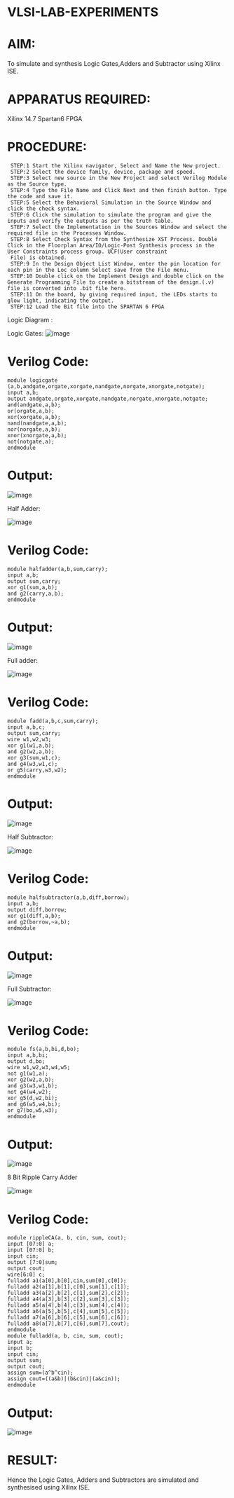# VLSI-LAB-EXPERIMENTS
 # AIM:
 To simulate and synthesis Logic Gates,Adders and Subtractor using Xilinx ISE.

# APPARATUS REQUIRED:
Xilinx 14.7 Spartan6 FPGA

# PROCEDURE:
```
 STEP:1 Start the Xilinx navigator, Select and Name the New project.
 STEP:2 Select the device family, device, package and speed.
 STEP:3 Select new source in the New Project and select Verilog Module as the Source type.
 STEP:4 Type the File Name and Click Next and then finish button. Type the code and save it.
 STEP:5 Select the Behavioral Simulation in the Source Window and click the check syntax.
 STEP:6 Click the simulation to simulate the program and give the inputs and verify the outputs as per the truth table.
 STEP:7 Select the Implementation in the Sources Window and select the required file in the Processes Window.
 STEP:8 Select Check Syntax from the Synthesize XST Process. Double Click in the Floorplan Area/IO/Logic-Post Synthesis process in the User Constraints process group. UCF(User constraint 
 File) is obtained.
 STEP:9 In the Design Object List Window, enter the pin location for each pin in the Loc column Select save from the File menu.
 STEP:10 Double click on the Implement Design and double click on the Generate Programming File to create a bitstream of the design.(.v) file is converted into .bit file here.
 STEP:11 On the board, by giving required input, the LEDs starts to glow light, indicating the output.
 STEP:12 Load the Bit file into the SPARTAN 6 FPGA

```

Logic Diagram :

Logic Gates:
![image](https://github.com/navaneethans/VLSI-LAB-EXPERIMENTS/assets/6987778/ee17970c-3ac9-4603-881b-88e2825f41a4)

# Verilog Code:
```
module logicgate (a,b,andgate,orgate,xorgate,nandgate,norgate,xnorgate,notgate);
input a,b;  
output andgate,orgate,xorgate,nandgate,norgate,xnorgate,notgate;
and(andgate,a,b);
or(orgate,a,b);
xor(xorgate,a,b);
nand(nandgate,a,b); 
nor(norgate,a,b);
xnor(xnorgate,a,b);
not(notgate,a);
endmodule
```
# Output:
![image](https://github.com/navaneethans/VLSI-LAB-EXP-1/assets/168418570/3ce9d8e7-34ad-40b8-8a97-25d78bd6a16e)



Half Adder:

![image](https://github.com/navaneethans/VLSI-LAB-EXPERIMENTS/assets/6987778/0e1ecb96-0c25-4556-832b-aeeedfdfe7b9)


# Verilog Code:
```
module halfadder(a,b,sum,carry);
input a,b;
output sum,carry;
xor g1(sum,a,b);
and g2(carry,a,b);
endmodule
```
# Output:
![image](https://github.com/navaneethans/VLSI-LAB-EXP-1/assets/168418570/6feb869f-ac0b-4ce2-b128-22680425e166)


Full adder:

![image](https://github.com/navaneethans/VLSI-LAB-EXPERIMENTS/assets/6987778/9bb3964c-438f-469d-a3de-c1cca6f323fb)

# Verilog Code:
```
module fadd(a,b,c,sum,carry);
input a,b,c;
output sum,carry;
wire w1,w2,w3;
xor g1(w1,a,b);
and g2(w2,a,b);
xor g3(sum,w1,c);
and g4(w3,w1,c);
or g5(carry,w3,w2);
endmodule
```
# Output:
![image](https://github.com/navaneethans/VLSI-LAB-EXP-1/assets/168418570/010fcd63-fdb2-4004-8a4c-53e7d17e1256)




Half Subtractor:

![image](https://github.com/navaneethans/VLSI-LAB-EXPERIMENTS/assets/6987778/731470b7-eb4e-49f8-8bb7-2994052a7184)

# Verilog Code:
```
module halfsubtractor(a,b,diff,borrow);
input a,b;
output diff,borrow;
xor g1(diff,a,b);
and g2(borrow,~a,b);
endmodule
```
# Output:
![image](https://github.com/navaneethans/VLSI-LAB-EXP-1/assets/168418570/63fad13a-ddfa-4a6e-830c-df4c129ce4d3)





Full Subtractor:

![image](https://github.com/navaneethans/VLSI-LAB-EXPERIMENTS/assets/6987778/d66f874b-c1f2-44b3-a035-7149b56430c1)

# Verilog Code:
```
module fs(a,b,bi,d,bo);
input a,b,bi;
output d,bo;
wire w1,w2,w3,w4,w5;
not g1(w1,a);
xor g2(w2,a,b);
and g3(w3,w1,b);
not g4(w4,w2);
xor g5(d,w2,bi);
and g6(w5,w4,bi);
or g7(bo,w5,w3);
endmodule
```
# Output:
![image](https://github.com/navaneethans/VLSI-LAB-EXP-1/assets/168418570/19a10f8b-3af6-432d-b05c-09760c0e0573)





8 Bit Ripple Carry Adder

![image](https://github.com/navaneethans/VLSI-LAB-EXPERIMENTS/assets/6987778/7385a408-40a5-4203-8050-b72818622d79)

# Verilog Code:
```
module rippleCA(a, b, cin, sum, cout);
input [07:0] a;
input [07:0] b;
input cin;
output [7:0]sum;
output cout;
wire[6:0] c;
fulladd a1(a[0],b[0],cin,sum[0],c[0]);
fulladd a2(a[1],b[1],c[0],sum[1],c[1]);
fulladd a3(a[2],b[2],c[1],sum[2],c[2]);
fulladd a4(a[3],b[3],c[2],sum[3],c[3]);
fulladd a5(a[4],b[4],c[3],sum[4],c[4]);
fulladd a6(a[5],b[5],c[4],sum[5],c[5]);
fulladd a7(a[6],b[6],c[5],sum[6],c[6]);
fulladd a8(a[7],b[7],c[6],sum[7],cout);
endmodule
module fulladd(a, b, cin, sum, cout);
input a;
input b;
input cin;
output sum;
output cout;
assign sum=(a^b^cin);
assign cout=((a&b)|(b&cin)|(a&cin));
endmodule
```
# Output:
![image](https://github.com/navaneethans/VLSI-LAB-EXP-1/assets/168418570/253509a1-b1d6-45b0-9f1d-20c715323906)

# RESULT:
Hence the Logic Gates, Adders and Subtractors are simulated and synthesised using Xilinx ISE.



